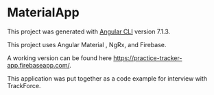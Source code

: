 # MaterialApp

This project was generated with [Angular CLI](https://github.com/angular/angular-cli) version 7.1.3.

This project uses Angular Material , NgRx, and Firebase.

A working version can be found here https://practice-tracker-app.firebaseapp.com/.

This application was put together as a code example for interview with TrackForce.



